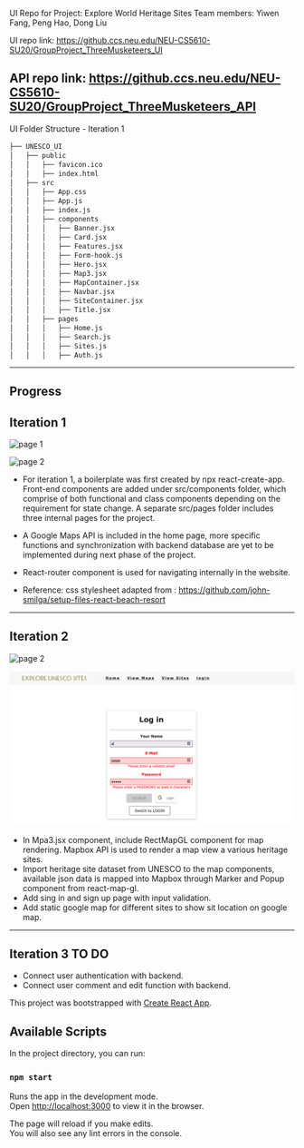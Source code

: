 UI Repo for Project: Explore World Heritage Sites
Team members: Yiwen Fang, Peng Hao, Dong Liu

UI repo link: https://github.ccs.neu.edu/NEU-CS5610-SU20/GroupProject_ThreeMusketeers_UI

API repo link: https://github.ccs.neu.edu/NEU-CS5610-SU20/GroupProject_ThreeMusketeers_API
---
UI Folder Structure - Iteration 1
```
├── UNESCO_UI
│	├── public
│	│	├── favicon.ico
│	│	├── index.html
│	├── src
│	│	├── App.css
│	│	├── App.js
│	│	├── index.js
│	│	├── components
│	│	│   ├── Banner.jsx
│	│	│   ├── Card.jsx
│	│	│   ├── Features.jsx
│	│	│   ├── Form-hook.js
│	│	│   ├── Hero.jsx
│	│	│   ├── Map3.jsx
│	│	│   ├── MapContainer.jsx
│	│	│   ├── Navbar.jsx
│	│	│   ├── SiteContainer.jsx
│	│	│   ├── Title.jsx
│	│	├── pages
│	│	│   ├── Home.js
│	│	│   ├── Search.js
│	│	│   ├── Sites.js
│	│	│   ├── Auth.js
```
---
## Progress
## Iteration 1
![page 1](https://github.ccs.neu.edu/NEU-CS5610-SU20/GroupProject_ThreeMusketeers_UI/blob/master/src/images/screenshot-page1.png)

![page 2](https://github.ccs.neu.edu/NEU-CS5610-SU20/GroupProject_ThreeMusketeers_UI/blob/master/src/images/screenshot-page2.png)

- For iteration 1, a boilerplate was first created by npx react-create-app. Front-end components are added under src/components folder, which comprise of both functional and class components depending on the requirement for state change. A separate src/pages folder includes three internal pages for the project.
- A Google Maps API is included in the home page, more specific functions and synchronization with backend database are yet to be implemented during next phase of the project.
- React-router component is used for navigating internally in the website.

- Reference: css stylesheet adapted from : https://github.com/john-smilga/setup-files-react-beach-resort

---

## Iteration 2
![page 2](https://github.ccs.neu.edu/NEU-CS5610-SU20/GroupProject_ThreeMusketeers_UI/blob/master/src/images/screenshot-page2-itr2.png)

![page 3](src/images/screenshot-sigInPage.png)

- In Mpa3.jsx component, include RectMapGL component for map rendering. Mapbox API is used to render a map view a various heritage sites.
- Import heritage site dataset from UNESCO to the map components, available json data is mapped into Mapbox through Marker and Popup component from react-map-gl.
- Add sing in and sign up page with input validation.
- Add static google map for different sites to show sit location on google map.
---
## Iteration 3 TO DO

- Connect user authentication with backend.
- Connect user comment and edit function with backend. 

This project was bootstrapped with [Create React App](https://github.com/facebook/create-react-app).

## Available Scripts

In the project directory, you can run:

### `npm start`

Runs the app in the development mode.<br />
Open [http://localhost:3000](http://localhost:3000) to view it in the browser.

The page will reload if you make edits.<br />
You will also see any lint errors in the console.